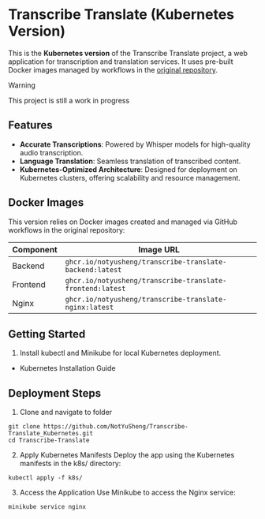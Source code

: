 # Transcribe Translate (Kubernetes Version)
This is the **Kubernetes version** of the Transcribe Translate project, a web application for transcription and translation services. It uses pre-built Docker images managed by workflows in the [original repository](https://github.com/NotYuSheng/Transcribe-Translate).

> [!WARNING]  
> This project is still a work in progress

## Features
- **Accurate Transcriptions**: Powered by Whisper models for high-quality audio transcription.
- **Language Translation**: Seamless translation of transcribed content.
- **Kubernetes-Optimized Architecture**: Designed for deployment on Kubernetes clusters, offering scalability and resource management.

## Docker Images
This version relies on Docker images created and managed via GitHub workflows in the original repository:

| Component | Image URL                                                 |
| --------- | --------------------------------------------------------- |
| Backend   | `ghcr.io/notyusheng/transcribe-translate-backend:latest`  |
| Frontend  | `ghcr.io/notyusheng/transcribe-translate-frontend:latest` |
| Nginx     | `ghcr.io/notyusheng/transcribe-translate-nginx:latest`    |


## Getting Started
1. Install kubectl and Minikube for local Kubernetes deployment.
- Kubernetes Installation Guide

## Deployment Steps
1. Clone and navigate to folder
```
git clone https://github.com/NotYuSheng/Transcribe-Translate_Kubernetes.git
cd Transcribe-Translate
```

2. Apply Kubernetes Manifests
Deploy the app using the Kubernetes manifests in the k8s/ directory:
```
kubectl apply -f k8s/
```

3. Access the Application
Use Minikube to access the Nginx service:
```
minikube service nginx
```
